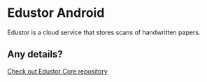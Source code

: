 # Edustor Android

Edustor is a cloud service that stores scans of handwritten papers.

## Any details?

[Check out Edustor Core repository](https://github.com/edustor/core)